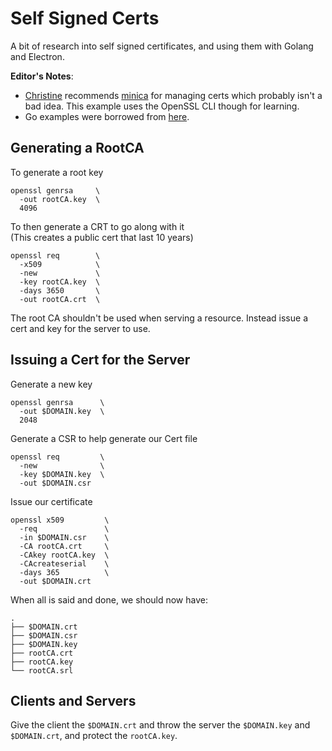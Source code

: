 # Self Signed Certs

A bit of research into self signed certificates, and using them with Golang and
Electron.

**Editor's Notes**:

- [Christine](github.com/Xe) recommends
  [minica](https://github.com/jsha/minica) for managing certs which probably
  isn't a bad idea. This example uses the OpenSSL CLI though for learning.
- Go examples were borrowed from
  [here](https://gist.github.com/DeadlySurgeon/d8ec47cafa839aa9e68ab6bc1c43f88f).

## Generating a RootCA

To generate a root key

```
openssl genrsa     \
  -out rootCA.key  \
  4096
```

To then generate a CRT to go along with it  
(This creates a public cert that last 10 years)

```
openssl req        \
  -x509            \
  -new             \
  -key rootCA.key  \
  -days 3650       \
  -out rootCA.crt  \
```

The root CA shouldn't be used when serving a resource. Instead issue a cert and
key for the server to use.

## Issuing a Cert for the Server

Generate a new key

```
openssl genrsa      \
  -out $DOMAIN.key  \
  2048
```

Generate a CSR to help generate our Cert file

```
openssl req         \
  -new              \
  -key $DOMAIN.key  \
  -out $DOMAIN.csr
```

Issue our certificate

```
openssl x509         \
  -req               \
  -in $DOMAIN.csr    \
  -CA rootCA.crt     \
  -CAkey rootCA.key  \
  -CAcreateserial    \
  -days 365          \
  -out $DOMAIN.crt
```

When all is said and done, we should now have:

```
.
├── $DOMAIN.crt
├── $DOMAIN.csr
├── $DOMAIN.key
├── rootCA.crt
├── rootCA.key
└── rootCA.srl
```

## Clients and Servers

Give the client the `$DOMAIN.crt` and throw the server the `$DOMAIN.key` and
`$DOMAIN.crt`, and protect the `rootCA.key`.
